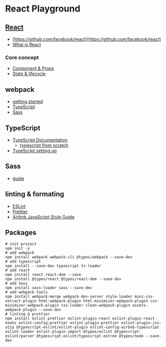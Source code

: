 # React Playground

## [React](https://reactjs.org/)

- [https://github.com/facebook/react](https://github.com/facebook/react)
- [What is React](https://reactjs.org/tutorial/tutorial.html#what-is-react)

### Core concept

- [Component & Props](https://reactjs.org/docs/components-and-props.html)
- [State & lifecycle](https://reactjs.org/docs/state-and-lifecycle.html)

## webpack

- [getting started](https://webpack.js.org/guides/getting-started/)
- [TypeScript](https://webpack.js.org/guides/typescript/)
- [Sass](https://webpack.js.org/loaders/sass-loader/)

## TypeScript

- [TypeScript Documentation](https://www.typescriptlang.org/docs/)
  - [typescript from scratch](https://www.typescriptlang.org/docs/handbook/typescript-from-scratch.html)
- [TypeScript setting up](https://www.typescriptlang.org/download)

## Sass

- [guide](https://sass-lang.com/guide)

## linting & formating

- [ESLint](https://eslint.org/)
- [Prettier](https://prettier.io/)
- [Airbnb JavaScript Style Guide](https://github.com/airbnb/javascript)

## Packages

```shell
# init project
npm init -y
# add webpack
npm install webpack webpack-cli @types/webpack --save-dev
# add typescript
npm install --save-dev typescript ts-loader
# add react
npm install react react-dom --save
npm install @types/react @types/react-dom --save-dev
# add Sass
npm install sass-loader sass --save-dev
# add webpack tools
npm install webpack-merge webpack-dev-server style-loader mini-css-extract-plugin html-webpack-plugin html-minimizer-webpack-plugin css-minimizer-webpack-plugin css-loader clean-webpack-plugin assets-webpack-plugin --save-dev
# linting & prettier
npm install eslint prettier eslint-plugin-react eslint-plugin-react-hooks eslint-config-prettier eslint-plugin-prettier eslint-plugin-jsx-a11y @typescript-eslint/eslint-plugin eslint-config-airbnb-typescript eslint-loader eslint-plugin-import @types/eslint @typescript-eslint/parser @typescript-eslint/typescript-estree @types/node --save-dev
```
